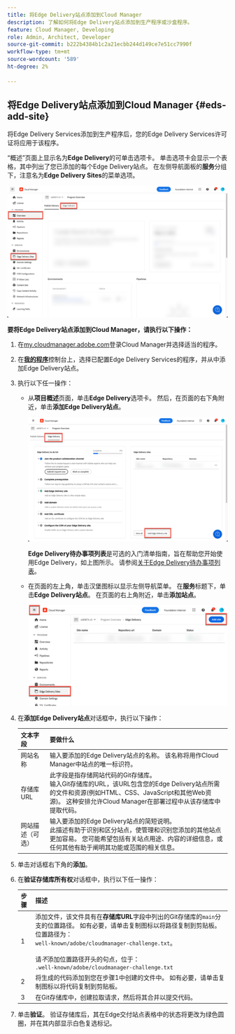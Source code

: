 ```yaml
---
title: 将Edge Delivery站点添加到Cloud Manager
description: 了解如何将Edge Delivery站点添加到生产程序或沙盒程序。
feature: Cloud Manager, Developing
role: Admin, Architect, Developer
source-git-commit: b222b4384b1c2a21ecbb244d149ce7e51cc7990f
workflow-type: tm+mt
source-wordcount: '589'
ht-degree: 2%

---
```



## 将Edge Delivery站点添加到Cloud Manager {#eds-add-site}

将Edge Delivery Services添加到生产程序后，您的Edge Delivery Services许可证将应用于该程序。

“概述”页面上显示名为&#x200B;**Edge Delivery**&#x200B;的可单击选项卡。 单击选项卡会显示一个表格，其中列出了您已添加的每个Edge Delivery站点。 在左侧导航面板的&#x200B;**服务**&#x200B;分组下，注意名为&#x200B;**Edge Delivery Sites**&#x200B;的菜单选项。

![概述页面在左侧导航面板中显示Edge Delivery Sites，并在“Publish交付”选项卡右侧显示Edge Delivery选项卡](/help/implementing/cloud-manager/assets/cm-overview-eds.png)

**要将Edge Delivery站点添加到Cloud Manager，请执行以下操作：**

1. 在[my.cloudmanager.adobe.com](https://my.cloudmanager.adobe.com/)登录Cloud Manager并选择适当的程序。
1. 在&#x200B;**[我的程序](/help/implementing/cloud-manager/navigation.md#my-programs)**&#x200B;控制台上，选择已配置Edge Delivery Services的程序，并从中添加Edge Delivery站点。
1. 执行以下任一操作：
   * 从&#x200B;**项目概述**&#x200B;页面，单击&#x200B;**Edge Delivery**&#x200B;选项卡。 然后，在页面的右下角附近，单击&#x200B;**添加Edge Delivery站点**。

     ![从Edge Delivery选项卡添加Edge Delivery站点](/help/implementing/cloud-manager/assets/cm-eds-add1.png)

     **Edge Delivery待办事项列表**&#x200B;是可选的入门清单指南，旨在帮助您开始使用Edge Delivery，如上图所示。 请参阅[关于Edge Delivery待办事项列表](#ed-todo-list)。

   * 在页面的左上角，单击汉堡图标以显示左侧导航菜单。 在&#x200B;**服务**&#x200B;标题下，单击&#x200B;**Edge Delivery站点**。 在页面的右上角附近，单击&#x200B;**添加站点**。

     ![从Edge Delivery站点添加Edge Delivery站点按钮](/help/implementing/cloud-manager/assets/cm-eds-add2.png)

1. 在&#x200B;**添加Edge Delivery站点**&#x200B;对话框中，执行以下操作：

   | 文本字段 | 要做什么 |
   | --- | --- |
   | 网站名称 | 输入要添加的Edge Delivery站点的名称。 该名称将用作Cloud Manager中站点的唯一标识符。 |
   | 存储库 URL | 此字段是指存储网站代码的Git存储库。<br>输入Git存储库的URL，该URL包含您的Edge Delivery站点所需的文件和资源(例如HTML、CSS、JavaScript和其他Web资源)。 这种安排允许Cloud Manager在部署过程中从该存储库中提取代码。 |
   | 网站描述（可选） | 输入要添加的Edge Delivery站点的简短说明。<br>此描述有助于识别和区分站点，使管理和识别您添加的其他站点更加容易。 您可能希望包括有关站点用途、内容的详细信息，或任何其他有助于阐明其功能或范围的相关信息。 |

1. 单击对话框右下角的&#x200B;**添加**。

1. 在&#x200B;**验证存储库所有权**&#x200B;对话框中，执行以下任一操作：

   | 步骤 | 描述 |
   | --- | --- |
   | 1 | 添加文件，该文件具有在&#x200B;**存储库URL**&#x200B;字段中列出的Git存储库的`main`分支的位置路径。 如有必要，请单击复制图标以将路径复制到剪贴板。<br>位置路径为：<br>`well-known/adobe/cloudmanager-challenge.txt`。<br><br>请&#x200B;*不*&#x200B;添加位置路径开头的句点，位于：<br>`.well-known/adobe/cloudmanager-challenge.txt` |
   | 2 | 将生成的代码添加到您在步骤1中创建的文件中。 如有必要，请单击复制图标以将代码复制到剪贴板。 |
   | 3 | 在Git存储库中，创建拉取请求，然后将其合并以提交代码。 |

1. 单击&#x200B;**验证**。 验证存储库后，其在Edge交付站点表格中的状态将更改为绿色圆圈，并在其内部显示白色复选标记。
